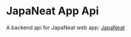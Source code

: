 # JapaNeat App Api
 A backend api for JapaNeat web app: [JapaNeat](https://github.com/Thdeathz/JapaNeat)
